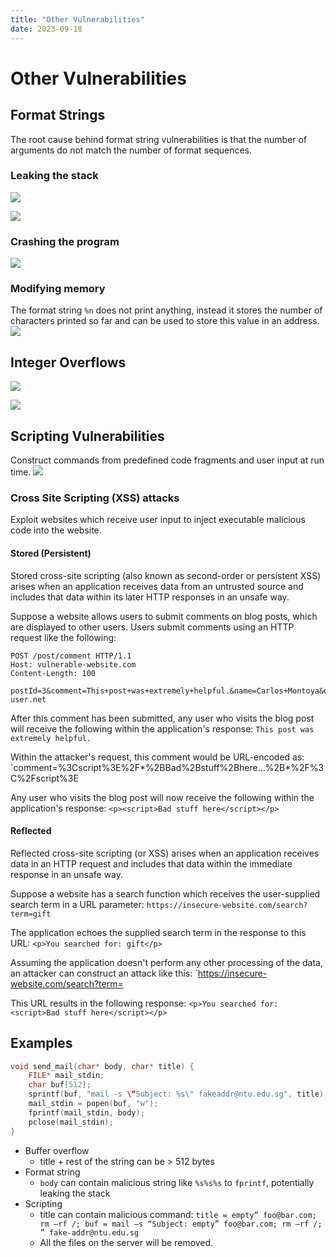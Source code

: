 ```yaml
---
title: "Other Vulnerabilities"
date: 2023-09-18
---
```

# Other Vulnerabilities
## Format Strings
The root cause behind format string vulnerabilities is that the number of arguments do not match the number of format sequences.
### Leaking the stack
![](Pics/Pasted%20image%2020230918101352.png)

![](Pics/Pasted%20image%2020230922224126.png)
### Crashing the program
![](Pics/Pasted%20image%2020230918101437.png)
### Modifying memory 
The format string `%n` does not print anything, instead it stores the number of characters printed so far and can be used to store this value in an address.
![](Pics/Pasted%20image%2020230918101506.png)
## Integer Overflows
![](Pics/Pasted%20image%2020230918103559.png)

![](Pics/Pasted%20image%2020230918103527.png)
## Scripting Vulnerabilities
Construct commands from predefined code fragments and user input at run time.
![](Pics/Pasted%20image%2020230918103805.png)
### Cross Site Scripting (XSS) attacks
Exploit websites which receive user input to inject executable malicious code into the website. 
#### Stored (Persistent)
Stored cross-site scripting (also known as second-order or persistent XSS) arises when an application receives data from an untrusted source and includes that data within its later HTTP responses in an unsafe way.

Suppose a website allows users to submit comments on blog posts, which are displayed to other users. Users submit comments using an HTTP request like the following:
```
POST /post/comment HTTP/1.1
Host: vulnerable-website.com
Content-Length: 100

postId=3&comment=This+post+was+extremely+helpful.&name=Carlos+Montoya&email=carlos%40normal-user.net
```

After this comment has been submitted, any user who visits the blog post will receive the following within the application's response: `This post was extremely helpful.`

Within the attacker's request, this comment would be URL-encoded as:
`comment=%3Cscript%3E%2F*%2BBad%2Bstuff%2Bhere...%2B*%2F%3C%2Fscript%3E

Any user who visits the blog post will now receive the following within the application's response:
`<p><script>Bad stuff here</script></p>`
#### Reflected
Reflected cross-site scripting (or XSS) arises when an application receives data in an HTTP request and includes that data within the immediate response in an unsafe way.

Suppose a website has a search function which receives the user-supplied search term in a URL parameter: `https://insecure-website.com/search?term=gift`

The application echoes the supplied search term in the response to this URL:
`<p>You searched for: gift</p>`

Assuming the application doesn't perform any other processing of the data, an attacker can construct an attack like this:
`https://insecure-website.com/search?term=<script>/Bad+stuff+here</script>

This URL results in the following response:
`<p>You searched for: <script>Bad stuff here</script></p>`
## Examples
```c
void send_mail(char* body, char* title) {  
	FILE* mail_stdin;  
	char buf[512];  
	sprintf(buf, "mail -s \“Subject: %s\" fakeaddr@ntu.edu.sg", title);  
	mail_stdin = popen(buf, "w");  
	fprintf(mail_stdin, body);  
	pclose(mail_stdin);  
}
```
- Buffer overflow
	- title + rest of the string can be > 512 bytes
- Format string
	- `body` can contain malicious string like `%s%s%s` to `fprintf`, potentially leaking the stack
- Scripting
	- title can contain malicious command: `title = empty” foo@bar.com; rm –rf /; buf = mail –s “Subject: empty” foo@bar.com; rm –rf /; ” fake-addr@ntu.edu.sg`
	-  All the files on the server will be removed.